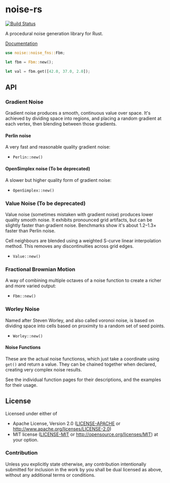# noise-rs

[![Build Status](https://travis-ci.org/brendanzab/noise-rs.svg?branch=master)](https://travis-ci.org/brendanzab/noise-rs)

A procedural noise generation library for Rust.

[Documentation](https://docs.rs/noise/)

```rust
use noise::noise_fns::Fbm;

let fbm = Fbm::new();

let val = fbm.get([42.0, 37.0, 2.0]);
```

## API

### Gradient Noise

Gradient noise produces a smooth, continuous value over space. It's achieved by
dividing space into regions, and placing a random gradient at each vertex, then
blending between those gradients.

#### Perlin noise

A very fast and reasonable quality gradient noise:

- `Perlin::new()`

#### OpenSimplex noise (To be deprecated)

A slower but higher quality form of gradient noise:

- `OpenSimplex::new()`

### Value Noise (To be deprecated)

Value noise (sometimes mistaken with gradient noise) produces lower quality
smooth noise. It exhibits pronounced grid artifacts, but can be slightly faster
than gradient noise. Benchmarks show it's about 1.2–1.3× faster than Perlin noise.

Cell neighbours are blended using a weighted S-curve linear interpolation
method. This removes any discontinuities across grid edges.

- `Value::new()`

### Fractional Brownian Motion

A way of combining multiple octaves of a noise function to create a richer and
more varied output:

- `Fbm::new()`

### Worley Noise

Named after Steven Worley, and also called voronoi noise, is based on dividing
space into cells based on proximity to a random set of seed points.

- `Worley::new()`

#### Noise Functions

These are the actual noise functionss, which just take a coordinate using `get()` and return
a value. They can be chained together when declared, creating very complex noise results.

See the individual function pages for their descriptions, and the examples for their usage.

## License

Licensed under either of
 * Apache License, Version 2.0 ([LICENSE-APACHE](LICENSE-APACHE) or http://www.apache.org/licenses/LICENSE-2.0)
 * MIT license ([LICENSE-MIT](LICENSE-MIT) or http://opensource.org/licenses/MIT)
at your option.

### Contribution

Unless you explicitly state otherwise, any contribution intentionally submitted
for inclusion in the work by you shall be dual licensed as above, without any
additional terms or conditions.

